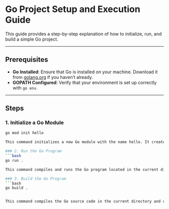# Go Project Setup and Execution Guide

This guide provides a step-by-step explanation of how to initialize, run, and build a simple Go project.

---

## Prerequisites

- **Go Installed**: Ensure that Go is installed on your machine. Download it from [golang.org](https://golang.org/dl/) if you haven’t already.
- **GOPATH Configured**: Verify that your environment is set up correctly with `go env`.

---

## Steps

### 1. Initialize a Go Module

````bash
go mod init hello

This command initializes a new Go module with the name hello. It creates a go.mod file in the current directory, which tracks dependencies for your project.

### 2. Run the Go Program
```bash
go run .

This command compiles and runs the Go program located in the current directory. Ensure you have a main.go file in the directory, as this file is the entry point for the Go program.

### 3. Build the Go Program
```bash
go build .


This command compiles the Go source code in the current directory and creates an executable binary. The resulting binary will have the same name as the module (hello) and can be run independently without the Go runtime.
````

